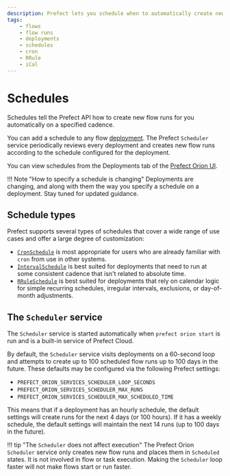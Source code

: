 ```yaml
---
description: Prefect lets you schedule when to automatically create new flow runs.
tags:
    - flows
    - flow runs
    - deployments
    - schedules
    - cron
    - RRule
    - iCal
---
```


# Schedules

Schedules tell the Prefect API how to create new flow runs for you automatically on a specified cadence.

You can add a schedule to any flow [deployment](/concepts/deployments/). The Prefect `Scheduler` service periodically reviews every deployment and creates new flow runs according to the schedule configured for the deployment.

You can view schedules from the Deployments tab of the [Prefect Orion UI](ui/overview.md).

!!! Note "How to specify a schedule is changing"
    Deployments are changing, and along with them the way you specify a schedule on a deployment. Stay tuned for updated guidance.

## Schedule types

Prefect supports several types of schedules that cover a wide range of use cases and offer a large degree of customization:

- [`CronSchedule`](#cronschedule) is most appropriate for users who are already familiar with `cron` from use in other systems.
- [`IntervalSchedule`](#intervalschedule) is best suited for deployments that need to run at some consistent cadence that isn't related to absolute time.
- [`RRuleSchedule`](#rruleschedule) is best suited for deployments that rely on calendar logic for simple recurring schedules, irregular intervals, exclusions, or day-of-month adjustments.

<!--
## Creating schedules

You create a schedule by including a `schedule` parameter as part of the [deployment specification](/concepts/deployments/#deployment-specifications) for a deployment.

First, import the schedule class that you want to use, then set the `schedule` parameter using an instance of that class.

```python
from prefect.deployments import Deployment
from prefect.orion.schemas.schedules import CronSchedule

Deployment(
    name="scheduled-deployment",
    flow_location="/path/to/flow.py",
    schedule=CronSchedule(cron="0 0 * * *"),
)
```

If you change a schedule, previously scheduled flow runs that have not started are removed, and new scheduled flow runs are created to reflect the new schedule.

To remove all scheduled runs for a flow deployment, update the deployment with no `schedule` parameter.

## CronSchedule

A `CronSchedule` creates new flow runs according to a provided [`cron`](https://en.wikipedia.org/wiki/Cron) string. Users may also provide a timezone to enforce DST behaviors.

`CronSchedule` uses [`croniter`](https://github.com/kiorky/croniter) to specify datetime iteration with a `cron`-like format.


```python
from prefect.deployments import Deployment
from prefect.orion.schemas.schedules import CronSchedule

Deployment(
    name="cron-schedule-deployment",
    flow_location="/path/to/flow.py",
    schedule=CronSchedule(
        cron="0 0 * * *",
        timezone="America/New_York"),
)
```


`CronSchedule` properties include:

| Property | Description |
| --- | --- |
| cron | A valid `cron` string. (Required) |
| day_or | Boolean indicating how `croniter` handles `day` and `day_of_week` entries. Default is `True`. |
| timezone | String name of a time zone. (See the [IANA Time Zone Database](https://www.iana.org/time-zones) for valid time zones.) |

The `day_or` property defaults to `True`, matching `cron`, which connects those values using `OR`. If `False`, the values are connected using `AND`. This behaves like `fcron` and enables you to, for example, define a job that executes each 2nd Friday of a month by setting the days of month and the weekday.

!!! tip "Supported `croniter` features"
    While Prefect supports most features of `croniter` for creating `cron`-like schedules, we do not currently support "R" random or "H" hashed keyword expressions or the schedule jittering possible with those expressions.

!!! info "Daylight saving time considerations"
    If the `timezone` is a DST-observing one, then the schedule will adjust itself appropriately. 
    
    The `cron` rules for DST are based on schedule times, not intervals. This means that an hourly `cron` schedule fires on every new schedule hour, not every elapsed hour. For example, when clocks are set back, this results in a two-hour pause as the schedule will fire _the first time_ 1am is reached and _the first time_ 2am is reached, 120 minutes later. 
    
    Longer schedules, such as one that fires at 9am every morning, will adjust for DST automatically.

For more detail, please see the [`CronSchedule` API reference][prefect.orion.schemas.schedules.CronSchedule].

## IntervalSchedule

An `IntervalSchedule` creates new flow runs on a regular interval measured in seconds. Intervals are computed from an optional `anchor_date`.

```python
from prefect.deployments import Deployment
from prefect.orion.schemas.schedules import IntervalSchedule
from datetime import timedelta

Deployment(
    name="interval-schedule-deployment",
    flow_location="/path/to/flow.py",
    schedule=IntervalSchedule(interval=timedelta(hours=1)),
)
```

`IntervalSchedule` properties include:

| Property | Description |
| --- | --- |
| interval | `datetime.timedelta` indicating the time between flow runs. (Required) |
| anchor_date | `datetime.datetime` indicating the starting or "anchor" date to begin the schedule. If no `anchor_date` is supplied, the current UTC time is used.
| timezone | String name of a time zone, used to enforce localization behaviors like DST boundaries. (See the [IANA Time Zone Database](https://www.iana.org/time-zones) for valid time zones.) |

Note that the `anchor_date` does not indicate a "start time" for the schedule, but rather a fixed point in time from which to compute intervals. If the anchor date is in the future, then schedule dates are computed by subtracting the `interval` from it. Note that in this example, we import the [Pendulum](https://pendulum.eustace.io/) Python package for easy datetime manipulation. Pendulum isn’t required, but it’s a useful tool for specifying dates.

```python
from prefect.orion.schemas.schedules import IntervalSchedule
from prefect.deployments import Deployment
from datetime import timedelta
import pendulum

Deployment(
    name="daily-interval-deployment",
    flow=base_flow,
    tags=['interval','test', 'daily'],
    schedule=IntervalSchedule(
        interval=timedelta(days=1),
        anchor_date=pendulum.datetime(2022,4,8,20,0,0, tz="America/New_York")),
)
```

!!! info "Daylight saving time considerations"
    If the schedule's `anchor_date` or `timezone` are provided with a DST-observing timezone, then the schedule will adjust itself appropriately. Intervals greater than 24 hours will follow DST conventions, while intervals of less than 24 hours will follow UTC intervals. 
    
    For example, an hourly schedule will fire every UTC hour, even across DST boundaries. When clocks are set back, this will result in two runs that _appear_ to both be scheduled for 1am local time, even though they are an hour apart in UTC time. 
    
    For longer intervals, like a daily schedule, the interval schedule will adjust for DST boundaries so that the clock-hour remains constant. This means that a daily schedule that always fires at 9am will observe DST and continue to fire at 9am in the local time zone.

For more detail, please see the [`IntervalSchedule` API reference][prefect.orion.schemas.schedules.IntervalSchedule].

## RRuleSchedule

An `RRuleSchedule` supports [iCal recurrence rules](https://icalendar.org/iCalendar-RFC-5545/3-8-5-3-recurrence-rule.html) (RRules), which provide convenient syntax for creating repetitive schedules. Schedules can repeat on a frequency from yearly down to every minute.

`RRuleSchedule` uses the [dateutil rrule](https://dateutil.readthedocs.io/en/stable/rrule.html) module to specify iCal recurrence rules.

RRules are appropriate for any kind of calendar-date manipulation, including simple repetition, irregular intervals, exclusions, week day or day-of-month adjustments, and more. RRules can represent complex logic like: 

- The last weekday of each month 
- The fourth Thursday of November 
- Every other day of the week

You can specify an `RRuleSchedule` as either an RRule string or an `rrule` object. The following example expresses a simple `DAILY` schedule using an RRule string.

```python
from prefect.deployments import Deployment
from prefect.orion.schemas.schedules import RRuleSchedule

Deployment(
    name="rrule-schedule-deployment",
    flow_location="/path/to/flow.py",
    schedule=RRuleSchedule(
        rrule="DTSTART:20220101T000000\nFREQ=DAILY", 
        timezone="America/New_York"),
)
```

`RRuleSchedule` properties include:

| Property | Description |
| --- | --- |
| rrule | String representation of an RRule schedule. See the [`rrulestr` examples](https://dateutil.readthedocs.io/en/stable/rrule.html#rrulestr-examples) for syntax. |
| timezone | String name of a time zone. See the [IANA Time Zone Database](https://www.iana.org/time-zones) for valid time zones. |

You may find it useful to use an RRule string generator such as the [iCalendar.org RRule Tool](https://icalendar.org/rrule-tool.html) to help create valid RRules.

For example, the following deployment RRule schedule creates flow runs on Monday, Wednesday, and Friday, until June 30.

```python
from prefect.deployments import Deployment
from prefect.orion.schemas.schedules import RRuleSchedule

r_rule_str = """
    DTSTART:20220411T000000
    RRULE:FREQ=WEEKLY;INTERVAL=1;BYDAY=MO,WE,FR;UNTIL=20220630T000000Z
    """

Deployment(
    name="rrule-schedule-deployment",
    flow_location="/path/to/flow.py",
    schedule=RRuleSchedule(
        rrule=r_rule_str, 
        timezone="America/New_York"),
)
```

You can also pass an `rrule` object as the schedule by using `RRuleSchedule.from_rrule`.

```python
from prefect.deployments import Deployment
from prefect.orion.schemas.schedules import RRuleSchedule
from dateutil.rrule import rrule, DAILY, MO, TU, WE, TH, FR
import pendulum

# start the schedule tomorrow 
start_date = pendulum.now().add(days=1)

# daily schedule on weekdays, total of 8 scheduled runs
r_rule = rrule(
            DAILY, 
            start_date,
            byweekday=(MO, TU, WE, TH, FR),
            count=8,)

Deployment(
    name="rrule-schedule-deployment",
    flow_location="/path/to/flow.py",
    schedule=RRuleSchedule.from_rrule(r_rule),
)
```

!!! info "Daylight saving time considerations"
    Note that as a calendar-oriented standard, `RRuleSchedules` are sensitive to the initial timezone provided. A 9am daily schedule with a DST-aware start date will maintain a local 9am time through DST boundaries. A 9am daily schedule with a UTC start date will maintain a 9am UTC time.

For more detail, please see the [`RRuleSchedule` API reference][prefect.orion.schemas.schedules.RRuleSchedule].
-->
## The `Scheduler` service

The `Scheduler` service is started automatically when `prefect orion start` is run and is a built-in service of Prefect Cloud. 

By default, the `Scheduler` service visits deployments on a 60-second loop and attempts to create up to 100 scheduled flow runs up to 100 days in the future. These defaults may be configured via the following Prefect settings:

- `PREFECT_ORION_SERVICES_SCHEDULER_LOOP_SECONDS`
- `PREFECT_ORION_SERVICES_SCHEDULER_MAX_RUNS`
- `PREFECT_ORION_SERVICES_SCHEDULER_MAX_SCHEDULED_TIME`

This means that if a deployment has an hourly schedule, the default settings will create runs for the next 4 days (or 100 hours). If it has a weekly schedule, the default settings will maintain the next 14 runs (up to 100 days in the future).

!!! tip "The `Scheduler` does not affect execution"
    The Prefect Orion `Scheduler` service only creates new flow runs and places them in `Scheduled` states. It is not involved in flow or task execution. Making the `Scheduler` loop faster will not make flows start or run faster.

